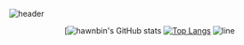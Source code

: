 ![header](https://capsule-render.vercel.app/api?type=wave&color=auto&height=150&section=header&animation=twinkling)

<div align="center">
  
[![hawnbin's GitHub stats](https://github-readme-stats.vercel.app/api?username=HWANBINYOO&show_icons=true&hide_border=true&count_private=true)
[![Top Langs](https://github-readme-stats.vercel.app/api/top-langs/?username=HWANBINYOO&hide_langs_below=0.5)](https://github.com/sunrabbit123)
  ![line](https://capsule-render.vercel.app/api?type=soft&color=timeGradient&height=10)



